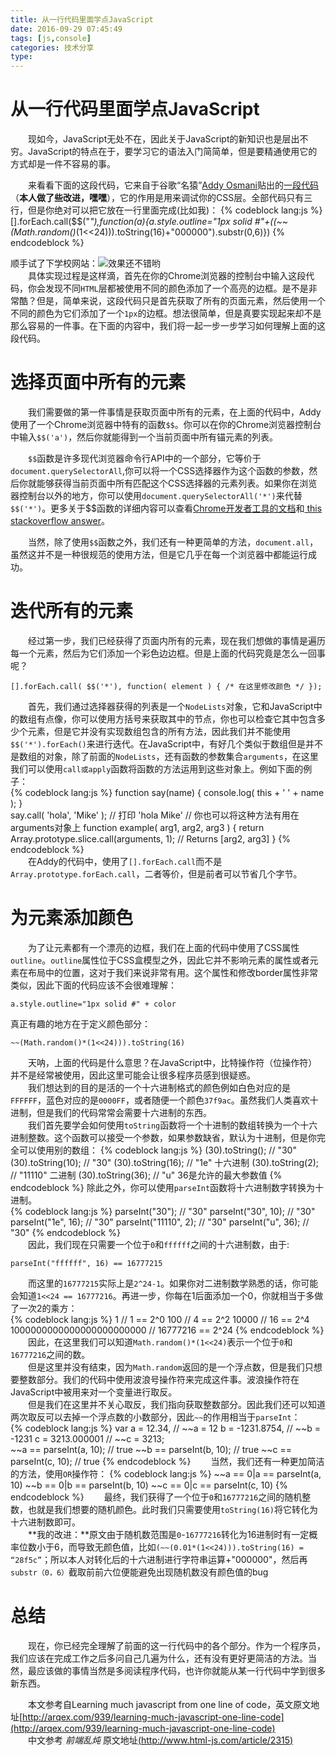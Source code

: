 ```yaml
---
title: 从一行代码里面学点JavaScript
date: 2016-09-29 07:45:49
tags: [js,console]
categories: 技术分享
type:
---
```



# 从一行代码里面学点JavaScript #
> 
&emsp;&emsp;现如今，JavaScript无处不在，因此关于JavaScript的新知识也是层出不穷。JavaScript的特点在于，要学习它的语法入门简简单，但是要精通使用它的方式却是一件不容易的事。

&emsp;&emsp;来看看下面的这段代码，它来自于谷歌“名猿”[Addy Osmani](https://addyosmani.com/blog/)贴出的[一段代码](https://gist.github.com/addyosmani/fd3999ea7fce242756b1)（**本人做了些改进，嘿嘿**），它的作用是用来调试你的CSS层。全部代码只有三行，但是你绝对可以把它放在一行里面完成(比如我)：
{% codeblock lang:js %}
	[].forEach.call($$("*"),function(a){a.style.outline="1px solid #"+((~~(Math.random()*(1<<24))).toString(16)+"000000").substr(0,6)})
{% endcodeblock %}
<!--more-->
顺手试了下学校网站：![](https://oci0xa33t.qnssl.com/vvx%E6%93%A6.png)效果还不错哟<br>
&emsp;&emsp;具体实现过程是这样滴，首先在你的Chrome浏览器的控制台中输入这段代码，你会发现不同`HTML`层都被使用不同的颜色添加了一个高亮的边框。是不是非常酷？但是，简单来说，这段代码只是首先获取了所有的页面元素，然后使用一个不同的颜色为它们添加了一个`1px`的边框。想法很简单，但是真要实现起来却不是那么容易的一件事。在下面的内容中，我们将一起一步一步学习如何理解上面的这段代码。

# 选择页面中所有的元素 #
&emsp;&emsp;我们需要做的第一件事情是获取页面中所有的元素，在上面的代码中，Addy使用了一个Chrome浏览器中特有的函数`$$`。你可以在你的Chrome浏览器控制台中输入`$$('a')`，然后你就能得到一个当前页面中所有锚元素的列表。

&emsp;&emsp;`$$`函数是许多现代浏览器命令行API中的一个部分，它等价于`document.querySelectorAll`,你可以将一个CSS选择器作为这个函数的参数，然后你就能够获得当前页面中所有匹配这个CSS选择器的元素列表。如果你在浏览器控制台以外的地方，你可以使用`document.querySelectorAll('*')`来代替`$$('*')`。更多关于$$函数的详细内容可以查看[Chrome开发者工具的文档](https://developer.chrome.com/devtools)和[ this stackoverflow answer](http://stackoverflow.com/questions/8981211/what-is-the-source-of-the-double-dollar-sign-selector-query-function-in-chrome-f#answer-10308917)。

&emsp;&emsp;当然，除了使用`$$`函数之外，我们还有一种更简单的方法，`document.all`，虽然这并不是一种很规范的使用方法，但是它几乎在每一个浏览器中都能运行成功。

# 迭代所有的元素 #
&emsp;&emsp;经过第一步，我们已经获得了页面内所有的元素，现在我们想做的事情是遍历每一个元素，然后为它们添加一个彩色边边框。但是上面的代码究竟是怎么一回事呢？

    [].forEach.call( $$('*'), function( element ) { /* 在这里修改颜色 */ });

&emsp;&emsp;首先，我们通过选择器获得的列表是一个`NodeLists`对象，它和JavaScript中的数组有点像，你可以使用方括号来获取其中的节点，你也可以检查它其中包含多少个元素，但是它并没有实现数组包含的所有方法，因此我们并不能使用`$$('*').forEach()`来进行迭代。在JavaScript中，有好几个类似于数组但是并不是数组的对象，除了前面的`NodeLists`，还有函数的参数集合`arguments`，在这里我们可以使用`call或apply`函数将函数的方法运用到这些对象上。例如下面的例子：<br>
{% codeblock lang:js %}
	function say(name) {
	 console.log( this + ' ' + name );
	}	
	say.call( 'hola', 'Mike' ); // 打印 'hola Mike'
	// 你也可以将这种方法有用在arguments对象上 
	function example( arg1, arg2, arg3 ) {
	 return Array.prototype.slice.call(arguments, 1); // Returns [arg2, arg3] }
{% endcodeblock %}<br>
&emsp;&emsp;在Addy的代码中，使用了`[].forEach.call`而不是`Array.prototype.forEach.call`，二者等价，但是前者可以节省几个字节。

# 为元素添加颜色 #
&emsp;&emsp;为了让元素都有一个漂亮的边框，我们在上面的代码中使用了CSS属性`outline`。`outline`属性位于CSS盒模型之外，因此它并不影响元素的属性或者元素在布局中的位置，这对于我们来说非常有用。这个属性和修改border属性非常类似，因此下面的代码应该不会很难理解：

    a.style.outline="1px solid #" + color
真正有趣的地方在于定义颜色部分：

    ~~(Math.random()*(1<<24))).toString(16)
&emsp;&emsp;天呐，上面的代码是什么意思？在JavaScript中，比特操作符（位操作符）并不是经常被使用，因此这里可能会让很多程序员感到很疑惑。<br>
&emsp;&emsp;我们想达到的目的是活的一个十六进制格式的颜色例如白色对应的是`FFFFFF`，蓝色对应的是`0000FF`，或者随便一个颜色`37f9ac`。虽然我们人类喜欢十进制，但是我们的代码常常会需要十六进制的东西。<br>
&emsp;&emsp;我们首先要学会如何使用`toString`函数将一个十进制的数组转换为一个十六进制整数。这个函数可以接受一个参数，如果参数缺省，默认为十进制，但是你完全可以使用别的数组：
{% codeblock lang:js %}
	(30).toString(); // "30"
	(30).toString(10); // "30"
	(30).toString(16); // "1e" 十六进制
	(30).toString(2); // "11110" 二进制
	(30).toString(36); // "u" 36是允许的最大参数值
{% endcodeblock %}
除此之外，你可以使用`parseInt`函数将十六进制数字转换为十进制。<br>
{% codeblock lang:js %}
	parseInt("30"); // "30"
	parseInt("30", 10); // "30"
	parseInt("1e", 16); // "30"
	parseInt("11110", 2); // "30"
	parseInt("u", 36); // "30"
{% endcodeblock %}<br>
&emsp;&emsp;因此，我们现在只需要一个位于`0`和`ffffff`之间的十六进制数，由于:

    parseInt("ffffff", 16) == 16777215

&emsp;&emsp;而这里的`16777215`实际上是`2^24-1`。如果你对二进制数学熟悉的话，你可能会知道`1<<24 == 16777216`。再进一步，你每在1后面添加一个0，你就相当于多做了一次2的乘方：<br>
{% codeblock lang:js %}
	1 // 1 == 2^0
	100 // 4 == 2^2
	10000 // 16 == 2^4
	1000000000000000000000000 // 16777216 == 2^24
{% endcodeblock %}<br>
&emsp;&emsp;因此，在这里我们可以知道`Math.random()*(1<<24)`表示一个位于`0`和`16777216`之间的数。<br>
&emsp;&emsp;但是这里并没有结束，因为`Math.random`返回的是一个浮点数，但是我们只想要整数部分。我们的代码中使用波浪号操作符来完成这件事。波浪操作符在JavaScript中被用来对一个变量进行取反。<br>
&emsp;&emsp;但是我们在这里并不关心取反，我们指向获取整数部分。因此我们还可以知道两次取反可以去掉一个浮点数的小数部分，因此`~~`的作用相当于`parseInt`：<br>
{% codeblock lang:js %}
	var a = 12.34, // ~~a = 12
	    b = -1231.8754, // ~~b = -1231
	    c = 3213.000001 // ~~c = 3213;	
	~~a == parseInt(a, 10); // true
	~~b == parseInt(b, 10); // true
	~~c == parseInt(c, 10); // true
{% endcodeblock %}
&emsp;&emsp;当然，我们还有一种更加简洁的方法，使用`OR`操作符：
{% codeblock lang:js %}
	~~a == 0|a == parseInt(a, 10)
	~~b == 0|b == parseInt(b, 10)
	~~c == 0|c == parseInt(c, 10)
{% endcodeblock %}
&emsp;&emsp;最终，我们获得了一个位于`0`和`16777216`之间的随机整数，也就是我们想要的随机颜色。此时我们只需要使用`toString(16)`将它转化为十六进制数即可。<br>
&emsp;&emsp;**我的改进：**原文由于随机数范围是`0`-`16777216`转化为16进制时有一定概率位数小于6，而导致无颜色值，比如`(~~(0.01*(1<<24))).toString(16) = “28f5c”`；所以本人对转化后的十六进制进行字符串运算+"000000"，然后再`substr（0，6）`截取前前六位便能避免出现随机数没有颜色值的bug
# 总结 #
&emsp;&emsp;现在，你已经完全理解了前面的这一行代码中的各个部分。作为一个程序员，我们应该在完成工作之后多问自己几遍为什么，还有没有更好更简洁的方法。当然，最应该做的事情当然是多阅读程序代码，也许你就能从某一行代码中学到很多新东西。

&emsp;&emsp;<span style="background:#f5f5f5">本文参考自Learning much javascript from one line of code，英文原文地址[http://arqex.com/939/learning-much-javascript-one-line-code](http://arqex.com/939/learning-much-javascript-one-line-code)</span><br>
&emsp;&emsp;<span style="background:#f5f5f5">中文参考 *前端乱炖* 原文地址[(http://www.html-js.com/article/2315)](http://www.html-js.com/article/A-day-to-learn-from-a-line-of-code-inside-the-JavaScript-study-JavaScript)</span>